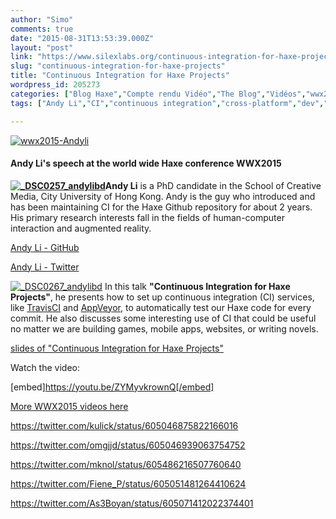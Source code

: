 ```yaml
---
author: "Simo"
comments: true
date: "2015-08-31T13:53:39.000Z"
layout: "post"
link: "https://www.silexlabs.org/continuous-integration-for-haxe-projects/"
slug: "continuous-integration-for-haxe-projects"
title: "Continuous Integration for Haxe Projects"
wordpress_id: 205273
categories: ["Blog Haxe","Compte rendu Vidéo","The Blog","Vidéos","wwx2015"]
tags: ["Andy Li","CI","continuous integration","cross-platform","dev","Haxe","Haxe conference","TravisCI","video","wwx","wwx2015"]

---
```

[![wwx2015-Andyli](https://www.silexlabs.org/wp-content/uploads/2015/07/wwx2015-Andyli.png)](https://www.silexlabs.org/wp-content/uploads/2015/07/wwx2015-Andyli.png)


#### Andy Li's speech at the world wide Haxe conference WWX2015


**[![_DSC0257_andylibd](https://www.silexlabs.org/wp-content/uploads/2015/07/DSC0257_andylibd-200x300.jpg)](https://www.silexlabs.org/wp-content/uploads/2015/07/DSC0257_andylibd.jpg)Andy Li** is a PhD candidate in the School of Creative Media, City University of Hong Kong. Andy is the guy who introduced and has been maintaining CI for the Haxe Github repository for about 2 years. His primary research interests fall in the fields of human-computer interaction and augmented reality.

[Andy Li - GitHub](https://github.com/andyli)

[Andy Li - Twitter](https://twitter.com/andy_li)





[![_DSC0267_andylibd](https://www.silexlabs.org/wp-content/uploads/2015/07/DSC0267_andylibd-687x458.jpg)](https://www.silexlabs.org/wp-content/uploads/2015/07/DSC0267_andylibd.jpg)
In this talk **"Continuous Integration for Haxe Projects"**, he presents how to set up continuous integration (CI) services, like [TravisCI](https://github.com/travis-ci/travis-ci) and [AppVeyor](https://github.com/appveyor), to automatically test our Haxe code for every commit. He also discusses some interesting use of CI that could be useful no matter we are building games, mobile apps, websites, or writing novels.

[slides of "Continuous Integration for Haxe Projects"](https://docs.google.com/presentation/d/1AcqUbB_Zn5dQyxpv9BYokOXMPuEcYEXMA7w6E50kpNo/edit?usp=sharing)

Watch the video:

[embed]https://youtu.be/ZYMyvkrownQ[/embed]

[More WWX2015 videos here](https://www.silexlabs.org/wrapping-up-wwx2015/)

https://twitter.com/kulick/status/605046875822166016

https://twitter.com/omgjjd/status/605046939063754752

https://twitter.com/mknol/status/605486216507760640

https://twitter.com/Fiene_P/status/605051481264410624

https://twitter.com/As3Boyan/status/605071412022374401

